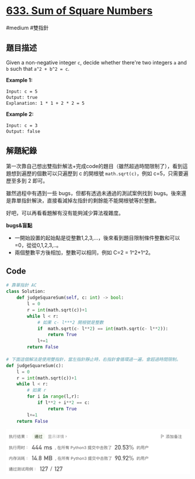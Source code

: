 # [633. Sum of Square Numbers](https://leetcode.cn/problems/sum-of-square-numbers/)

#medium #雙指針



## 題目描述

Given a non-negative integer `c`, decide whether there're two integers `a` and `b` such that `a^2 + b^2 = c`.



**Example 1:**

```text
Input: c = 5
Output: true
Explanation: 1 * 1 + 2 * 2 = 5
```

**Example 2:**

```
Input: c = 3
Output: false
```



## 解題紀錄

第一次靠自己想出雙指針解法+完成code的題目（雖然超過時間限制了），看到這題想到遍歷的個數可以只遍歷到 c 的開根號 `math.sqrt(c)`，例如 c=5，只需要遍歷至多到 2 即可。

雖然過程中有遇到一些 bugs，但都有透過未通過的測試案例找到 bugs。後來還是靠單指針解決，直接看減掉左指針的剩餘能不能開根號等於整數。

好吧，可以再看看題解有沒有能夠減少算法複雜度。



**bugs&盲點**

* 一開始設置的起始點是從整數1,2,3,...，後來看到題目限制條件整數和可以=0，從從0,1,2,3,..。
* 兩個整數平方後相加，整數可以相同，例如 C=2 = 1^2+1^2。



## Code

```python
# 靠單指針 AC 
class Solution:
    def judgeSquareSum(self, c: int) -> bool:
        l = 0
        r = int(math.sqrt(c))+1
        while l < r:
            # 如果 c- l***2 開根號是整數
            if  math.sqrt(c- l**2) == int(math.sqrt(c- l**2)):
                return True
            l+=1
        return False
      
# 下面這個解法是使用雙指針，當左指針靜止時，右指針會循環過一遍，會超過時間限制。
def judgeSquareSum(c):
    l = 0
    r = int(math.sqrt(c))+1
    while l < r:
        # 如果 r
        for i in range(l,r):
            if l**2 + i**2 == c:
                return True
        l+=1
    return False

```

![img_ac](https://github.com/youngmihuang/leetcode-python/blob/main/img/633.sum_of_square_numbers_ac.png)
